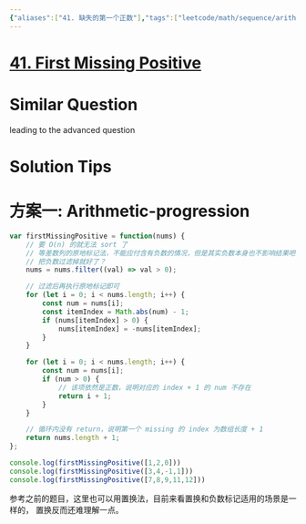 ```yaml
---
{"aliases":["41. 缺失的第一个正数"],"tags":["leetcode/math/sequence/arithmetic","leetcode/hash-table","leetcode/space/in-place","leetcode/array/natural-array"],"difficulty":"hard","review-dates":[],"dg-publish":true,"date-created":"2022-09-12-Mon, 3:52:00 pm","date-modified":"2023-06-18-Sun, 8:42:36 pm","permalink":"/programming/basic/leetcode/41. First Missing Positive/","dgPassFrontmatter":true}
---
```



# [41. First Missing Positive](https://leetcode.cn/problems/first-missing-positive/)

# Similar Question

leading to the advanced question

# Solution Tips

# 方案一: Arithmetic-progression

```js
var firstMissingPositive = function(nums) {
    // 要 O(n) 的就无法 sort 了
    // 等差数列的原地标记法，不能应付含有负数的情况，但是其实负数本身也不影响结果吧？
    // 把负数过滤掉就好了？
    nums = nums.filter((val) => val > 0);

    // 过滤后再执行原地标记即可
    for (let i = 0; i < nums.length; i++) {
        const num = nums[i];
        const itemIndex = Math.abs(num) - 1;
        if (nums[itemIndex] > 0) {
            nums[itemIndex] = -nums[itemIndex];
        }
    }

    for (let i = 0; i < nums.length; i++) {
        const num = nums[i];
        if (num > 0) {
            // 该项依然是正数，说明对应的 index + 1 的 num 不存在
            return i + 1;
        }
    }

    // 循环内没有 return，说明第一个 missing 的 index 为数组长度 + 1
    return nums.length + 1;
};

console.log(firstMissingPositive([1,2,0]))
console.log(firstMissingPositive([3,4,-1,1]))
console.log(firstMissingPositive([7,8,9,11,12]))
```

参考之前的题目，这里也可以用置换法，目前来看置换和负数标记适用的场景是一样的， 置换反而还难理解一点。
